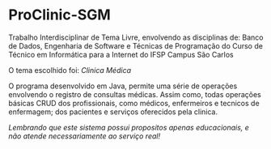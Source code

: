 # ProClinic-SGM
Trabalho Interdisciplinar de Tema Livre, envolvendo as disciplinas de: Banco de Dados, Engenharia de Software e Técnicas de Programação do Curso de Técnico em Informática para a Internet do IFSP Campus São Carlos

O tema escolhido foi: *Clinica Médica* 
 
O programa desenvolvido em Java, permite uma série de operações envolvendo o registro de consultas médicas. Assim como, todas operações básicas CRUD dos profissionais, como médicos, enfermeiros e tecnicos de enfermagem; dos pacientes e serviços oferecidos pela clinica.

*Lembrando que este sistema possui propositos apenas educacionais, e não atende necessariamente ao serviço real!*
